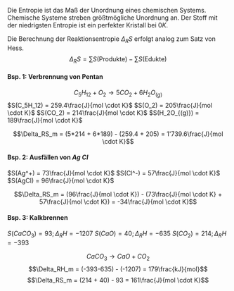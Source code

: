 Die Entropie ist das Maß der Unordnung eines chemischen Systems.
Chemische Systeme streben größtmögliche Unordnung an.
Der Stoff mit der niedrigsten Entropie ist ein perfekter Kristall
bei $0K$.

Die Berechnung der Reaktionsentropie $\Delta_R S$ erfolgt analog zum Satz von Hess.
$$\Delta_RS = \sum{S(\text{Produkte})} - \sum{S(\text{Edukte})}$$
#### Bsp. 1: Verbrennung von Pentan
$$C_5H_{12} + O_2 \to 5CO_2 + 6H_2O_{(g)}$$
$S(C_5H_12) = 259.4\frac{J}{mol \cdot K}$
$S(O_2) = 205\frac{J}{mol \cdot K}$
$S(CO_2) = 214\frac{J}{mol \cdot K}$
$S(H_2O_{(g)}) = 189\frac{J}{mol \cdot K}$

$$\Delta_RS_m = (5*214 + 6*189) - (259.4 + 205) = 1'739.6\frac{J}{mol \cdot K}$$

#### Bsp. 2: Ausfällen von $Ag$ $Cl$
$S(Ag^+) = 73\frac{J}{mol \cdot K}$
$S(Cl^-) = 57\frac{J}{mol \cdot K}$
$S(AgCl) = 96\frac{J}{mol \cdot K}$

$$\Delta_RS_m = (96\frac{J}{mol \cdot K}) - (73\frac{J}{mol \cdot K} + 57\frac{J}{mol \cdot K}) = -34\frac{J}{mol \cdot K}$$

#### Bsp. 3: Kalkbrennen
$S(CaCO_3) = 93; \Delta_RH = -1207$
$S(CaO) = 40; \Delta_RH = -635$
$S(CO_2) = 214; \Delta_RH = -393$

$$CaCO_3 \to CaO + CO_2$$
$$\Delta_RH_m = (-393-635) - (-1207) = 179\frac{kJ}{mol}$$
$$\Delta_RS_m = (214 + 40) - 93 = 161\frac{J}{mol \cdot K}$$

